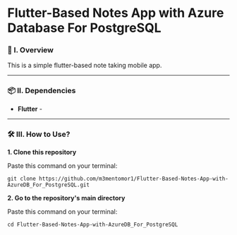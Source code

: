 # Flutter-Based Notes App with Azure Database For PostgreSQL

### 🧐 I. Overview
This is a simple flutter-based note taking mobile app.

----------------------

### 📦 II. Dependencies
- **Flutter** -

----------------------

### 🛠️ III. How to Use? 

**1. Clone this repository**

   Paste this command on your terminal: 
   ```
   git clone https://github.com/m3mentomor1/Flutter-Based-Notes-App-with-AzureDB_For_PostgreSQL.git
   ```

**2. Go to the repository's main directory**
   
   Paste this command on your terminal:
   ```
   cd Flutter-Based-Notes-App-with-AzureDB_For_PostgreSQL
   ```
